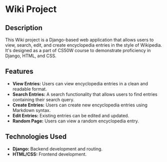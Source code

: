# Wiki Project

## Description
This Wiki project is a Django-based web application that allows users to view, search, edit, and create encyclopedia entries in the style of Wikipedia. It's designed as a part of CS50W course to demonstrate proficiency in Django, HTML, and CSS.

## Features
- **View Entries:** Users can view encyclopedia entries in a clean and readable format.
- **Search Entries:** A search functionality that allows users to find entries containing their search query.
- **Create Entries:** Users can create new encyclopedia entries using Markdown syntax.
- **Edit Entries:** Existing entries can be edited and updated.
- **Random Page:** Users can view a random encyclopedia entry.

## Technologies Used
- **Django:** Backend development and routing.
- **HTML/CSS:** Frontend development.
